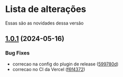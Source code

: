 # Lista de alterações

Essas são as novidades dessa versão

## [1.0.1](https://github.com/Decsaas-OpenSource/decmercado/compare/v1.0.0...v1.0.1) (2024-05-16)


### Bug Fixes

* correcao na config do plugin de release ([599780d](https://github.com/Decsaas-OpenSource/decmercado/commit/599780d70f80c9148e90b47815a5cd92ca1cc2c8))
* correcao no CI da Vercel ([f6f4372](https://github.com/Decsaas-OpenSource/decmercado/commit/f6f4372e2d4e9feb7b958daae2b0664757b6c5f1))
